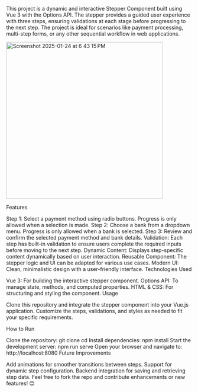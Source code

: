 This project is a dynamic and interactive Stepper Component built using Vue 3 with the Options API. The stepper provides a guided user experience with three steps, ensuring validations at each stage before progressing to the next step. The project is ideal for scenarios like payment processing, multi-step forms, or any other sequential workflow in web applications.

<img width="423" alt="Screenshot 2025-01-24 at 6 43 15 PM" src="https://github.com/user-attachments/assets/8bda3c3b-217f-4a95-8db7-dc4fe7f4188a" />


Features

Step 1: Select a payment method using radio buttons. Progress is only allowed when a selection is made.
Step 2: Choose a bank from a dropdown menu. Progress is only allowed when a bank is selected.
Step 3: Review and confirm the selected payment method and bank details.
Validation: Each step has built-in validation to ensure users complete the required inputs before moving to the next step.
Dynamic Content: Displays step-specific content dynamically based on user interaction.
Reusable Component: The stepper logic and UI can be adapted for various use cases.
Modern UI: Clean, minimalistic design with a user-friendly interface.
Technologies Used

Vue 3: For building the interactive stepper component.
Options API: To manage state, methods, and computed properties.
HTML & CSS: For structuring and styling the component.
Usage

Clone this repository and integrate the stepper component into your Vue.js application. Customize the steps, validations, and styles as needed to fit your specific requirements.

How to Run

Clone the repository:
git clone <repo-url>
cd <repo-directory>
Install dependencies:
npm install
Start the development server:
npm run serve
Open your browser and navigate to:
http://localhost:8080
Future Improvements

Add animations for smoother transitions between steps.
Support for dynamic step configuration.
Backend integration for saving and retrieving step data.
Feel free to fork the repo and contribute enhancements or new features! 😊
